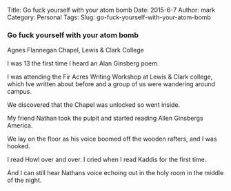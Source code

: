 Title: Go fuck yourself with your atom bomb
Date: 2015-6-7
Author: mark
Category: Personal
Tags: 
Slug: go-fuck-yourself-with-your-atom-bomb
### Go fuck yourself with your atom bomb

Agnes Flannegan Chapel, Lewis & Clark College

I was 13 the first time I heard an Alan Ginsberg poem.

I was attending the Fir Acres Writing Workshop at Lewis & Clark college, which Ive written about before and a group of us were wandering around campus.

We discovered that the Chapel was unlocked so went inside.

My friend Nathan took the pulpit and started reading Allen Ginsbergs America.

We lay on the floor as his voice boomed off the wooden rafters, and I was hooked.

I read Howl over and over. I cried when I read Kaddis for the first time.

And I can still hear Nathans voice echoing out in the holy room in the middle of the night.

